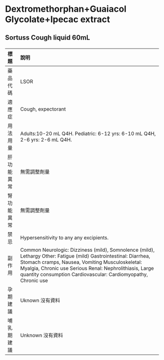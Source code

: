 # Dextromethorphan+Guaiacol Glycolate+Ipecac extract

## Sortuss Cough liquid 60mL

##### 

| 標題       | 說明                                                                                                                                                                                                                                                                                             |
|:-----------|:-------------------------------------------------------------------------------------------------------------------------------------------------------------------------------------------------------------------------------------------------------------------------------------------------|
| 藥品代碼   | LSOR                                                                                                                                                                                                                                                                                             |
| 適應症     | Cough, expectorant                                                                                                                                                                                                                                                                               |
| 用法用量   | Adults:10-20 mL Q4H. Pediatric: 6-12 yrs: 6-10 mL Q4H, 2-6 yrs: 2-6 mL Q4H.                                                                                                                                                                                                                      |
| 肝功能異常 | 無需調整劑量                                                                                                                                                                                                                                                                                     |
| 腎功能異常 | 無需調整劑量                                                                                                                                                                                                                                                                                     |
| 禁忌       | Hypersensitivity to any any excipients.                                                                                                                                                                                                                                                          |
| 副作用     | Common Neurologic: Dizziness (mild), Somnolence (mild), Lethargy Other: Fatigue (mild) Gastrointestinal: Diarrhea, Stomach cramps, Nausea, Vomiting Musculoskeletal: Myalgia, Chronic use Serious Renal: Nephrolithiasis, Large quantity consumption Cardiovascular: Cardiomyopathy, Chronic use |
| 孕期建議   | Uknown 沒有資料                                                                                                                                                                                                                                                                                  |
| 哺乳期建議 | Unknown 沒有資料                                                                                                                                                                                                                                                                                 |

